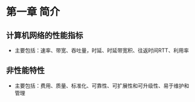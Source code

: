 # 第一章 简介

## 计算机网络的性能指标

+ 主要包括：速率、带宽、吞吐量，时延、时延带宽积、往返时间RTT、利用率

## 非性能特性

+ 主要包括：费用、质量、标准化、可靠性、可扩展性和可升级性、易于维护和管理
